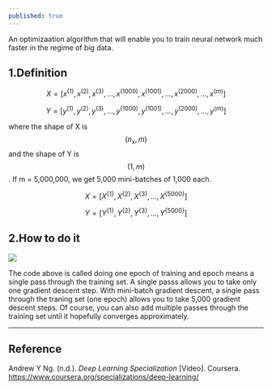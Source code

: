 ```yaml
---
published: true
---
```

An optimizaation algorithm that will enable you to train neural network much faster in the regime of big data.

## 1.Definition

$$X = [x^{(1)},x^{(2)},x^{(3)},...,x^{(1000)},x^{(1001)},...,x^{(2000)},...,x^{(m)}]$$

$$Y = [y^{(1)},y^{(2)},y^{(3)},...,y^{(1000)},y^{(1001)},...,y^{(2000)},...,y^{(m)}]$$

where the shape of X is $$(n_{x},m)$$ and the shape of Y is $$(1,m)$$. If m = 5,000,000, we get 5,000 mini-batches of 1,000 each.

$$X = [X^{\{ 1 \}},X^{\{ 2 \}},X^{\{ 3 \}},...,X^{\{ 5000 \}}]$$

$$Y = [Y^{\{ 1 \}},Y^{\{ 2 \}},Y^{\{ 3 \}},...,Y^{\{ 5000 \}}]$$

## 2.How to do it
![]({{site.baseurl}}/images/mini_batch_1.PNG)

The code above is called doing one epoch of training and epoch means a single pass through the training set. A single passs allows you to take only one gradient descent step. With mini-batch gradient descent, a single pass through the traning set (one epoch) allows you to take 5,000 gradient descent steps. Of course, you can also add multiple passes through the training set until it hopefully converges approximately.

----
## Reference
Andrew Y Ng. (n.d.). _Deep Learning Specialization_ [Video]. Coursera.  
<https://www.coursera.org/specializations/deep-learning/>
